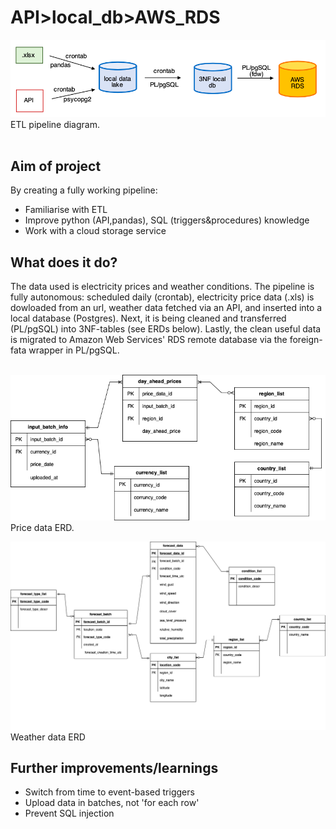 # API>local_db>AWS_RDS<br>

![alt text](https://github.com/jdeksnys/ETL-Pipeline/blob/main/diagram_pipeline.png)<br>
ETL pipeline diagram.<br>
<br>

## Aim of project
By creating a fully working pipeline:<br>
- Familiarise with ETL<br>
- Improve python (API,pandas), SQL (triggers&procedures) knowledge<br>
- Work with a cloud storage service<br>

## What does it do?
The data used is electricity prices and weather conditions. The pipeline is fully autonomous: scheduled daily (crontab), electricity price data (.xls) is dowloaded from an url, weather data fetched via an API, and inserted into a local database (Postgres). Next, it is being cleaned and transferred (PL/pgSQL) into 3NF-tables (see ERDs below). Lastly, the clean useful data is migrated to Amazon Web Services' RDS remote database via the foreign-fata wrapper in PL/pgSQL.<br>
<br>

![alt text](https://github.com/jdeksnys/ETL-Pipeline/blob/main/ERD_day_ahead.png)<br>
Price data ERD.<br>

![alt text](https://github.com/jdeksnys/ETL-Pipeline/blob/main/ERD_meteo_png.png)<br>
Weather data ERD<br>

## Further improvements/learnings
- Switch from time to event-based triggers<br>
- Upload data in batches, not 'for each row'<br>
- Prevent SQL injection<br>
